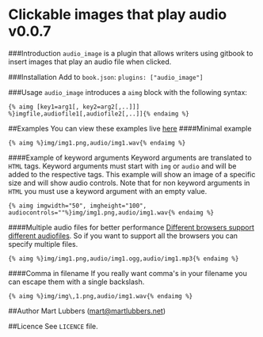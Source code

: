 Clickable images that play audio v0.0.7
=======================================
###Introduction
`audio_image` is a plugin that allows writers using gitbook to insert images
that play an audio file when clicked.

###Installation
Add to `book.json`: `plugins: ["audio_image"]`

###Usage
`audio_image` introduces a `aimg` block with the following syntax:

```
{% aimg [key1=arg1[, key2=arg2[,..]]] %}imgfile,audiofile1[,audiofile2[,..]]{% endaimg %}
```

##Examples
You can view these examples live [here][2]
####Minimal example
```
{% aimg %}img/img1.png,audio/img1.wav{% endaimg %}
```

####Example of keyword arguments
Keyword arguments are translated to `HTML` tags. Keyword arguments must start
with `img` or `audio` and will be added to the respective tags. This example
will show an image of a specific size and will show audio controls. Note that
for non keyword arguments in `HTML` you must use a keyword argument with an
empty value.
```
{% aimg imgwidth="50", imgheight="100", audiocontrols=""%}img/img1.png,audio/img1.wav{% endaimg %}
```

####Multiple audio files for better performance
[Different browsers support different audiofiles][1]. So if you want to support
all the browsers you can specify multiple files.
```
{% aimg %}img/img1.png,audio/img1.ogg,audio/img1.mp3{% endaimg %}
```

####Comma in filename
If you really want comma's in your filename you can escape them with a single
backslash.
```
{% aimg %}img/img\,1.png,audio/img1.wav{% endaimg %}
```

##Author
Mart Lubbers (mart@martlubbers.net)

##Licence
See `LICENCE` file.

[1]: https://en.wikipedia.org/wiki/HTML5_Audio#Supported_Browsers_2
[2]: http://dopefishh.gitbooks.io/audio_image-examples/content/examples.html
